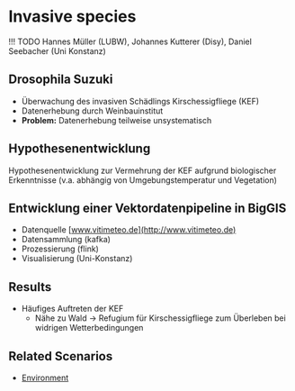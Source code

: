 # Invasive species

!!! TODO
    Hannes Müller (LUBW), Johannes Kutterer (Disy), Daniel Seebacher (Uni Konstanz)
    
## Drosophila Suzuki

- Überwachung des invasiven Schädlings Kirschessigfliege (KEF)
- Datenerhebung durch Weinbauinstitut
- **Problem:** Datenerhebung teilweise unsystematisch

## Hypothesenentwicklung
Hypothesenentwicklung zur Vermehrung der KEF aufgrund biologischer Erkenntnisse
(v.a. abhängig von Umgebungstemperatur und Vegetation)

## Entwicklung einer Vektordatenpipeline in BigGIS
- Datenquelle [www.vitimeteo.de](http://www.vitimeteo.de)
- Datensammlung (kafka)
- Prozessierung (flink)
- Visualisierung (Uni-Konstanz)

## Results
- Häufiges Auftreten der KEF
  - Nähe zu Wald -> Refugium für Kirschessigfliege zum Überleben bei widrigen Wetterbedingungen

## Related Scenarios
- [Environment](../scenarios/03_env.md)
